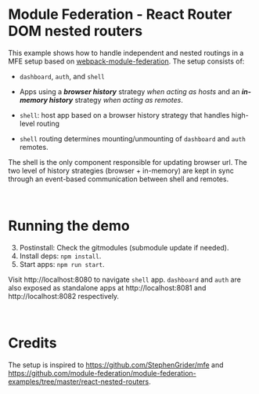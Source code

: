 # Module Federation - React Router DOM nested routers

This example shows how to handle independent and nested routings in a MFE setup based on [webpack-module-federation](https://github.com/module-federation). The setup consists of:

- `dashboard`, `auth`, and `shell`

- Apps using a ***browser history*** strategy *when acting as hosts* and an ***in-memory history*** strategy *when acting as remotes*.

- `shell`: host app based on a browser history strategy that handles high-level routing

- `shell` routing determines mounting/unmounting of `dashboard` and `auth` remotes.

The shell is the only component responsible for updating browser url. The two level of history strategies (browser + in-memory) are kept in sync through an event-based communication between shell and remotes.

<br>

# Running the demo

3. Postinstall: Check the gitmodules (submodule update if needed).
1. Install deps: `npm install`.
2. Start apps: `npm run start`.

Visit http://localhost:8080 to navigate `shell` app. `dashboard` and `auth` are also exposed as standalone apps at http://localhost:8081 and http://localhost:8082 respectively.

<br>

# Credits

The setup is inspired to https://github.com/StephenGrider/mfe and https://github.com/module-federation/module-federation-examples/tree/master/react-nested-routers.